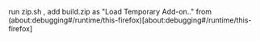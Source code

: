 run zip.sh , add build.zip as "Load Temporary Add-on.."  from  
(about:debugging#/runtime/this-firefox)[about:debugging#/runtime/this-firefox]